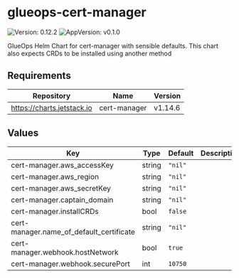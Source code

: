# glueops-cert-manager

![Version: 0.12.2](https://img.shields.io/badge/Version-0.12.2-informational?style=flat-square) ![AppVersion: v0.1.0](https://img.shields.io/badge/AppVersion-v0.1.0-informational?style=flat-square)

GlueOps Helm Chart for cert-manager with sensible defaults. This chart also expects CRDs to be installed using another method

## Requirements

| Repository | Name | Version |
|------------|------|---------|
| https://charts.jetstack.io | cert-manager | v1.14.6 |

## Values

| Key | Type | Default | Description |
|-----|------|---------|-------------|
| cert-manager.aws_accessKey | string | `"nil"` |  |
| cert-manager.aws_region | string | `"nil"` |  |
| cert-manager.aws_secretKey | string | `"nil"` |  |
| cert-manager.captain_domain | string | `"nil"` |  |
| cert-manager.installCRDs | bool | `false` |  |
| cert-manager.name_of_default_certificate | string | `"nil"` |  |
| cert-manager.webhook.hostNetwork | bool | `true` |  |
| cert-manager.webhook.securePort | int | `10750` |  |
